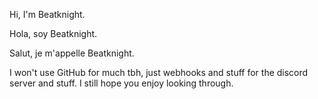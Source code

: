 Hi, I'm Beatknight.

Hola, soy Beatknight.

Salut, je m'appelle Beatknight.

I won't use GitHub for much tbh, just webhooks and stuff for the discord server and stuff. I still hope you enjoy looking through.
